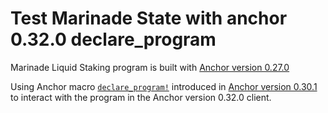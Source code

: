 # Test Marinade State with anchor 0.32.0 declare_program

Marinade Liquid Staking program is built with
[Anchor version 0.27.0](https://github.com/marinade-finance/liquid-staking-program/blob/26147376b75d8c971963da458623e646f2795e15/programs/marinade-finance/Cargo.toml#L22)

Using Anchor macro [`declare_program!`](https://www.anchor-lang.com/docs/features/declare-program)
introduced in [Anchor version 0.30.1](https://github.com/solana-foundation/anchor/pull/2857/files)
to interact with the program in the Anchor version 0.32.0 client.
